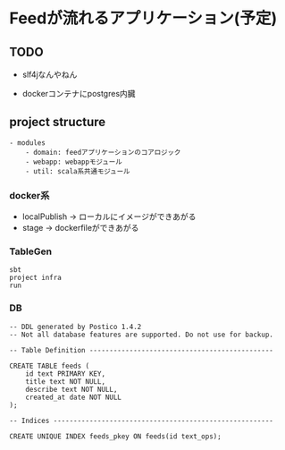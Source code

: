 # Feedが流れるアプリケーション(予定)

## TODO
- slf4jなんやねん

- dockerコンテナにpostgres内臓


## project structure

```
- modules
    - domain: feedアプリケーションのコアロジック
    - webapp: webappモジュール
    - util: scala系共通モジュール
```

### docker系

- localPublish -> ローカルにイメージができあがる
- stage -> dockerfileができあがる


### TableGen
```
sbt
project infra
run
```

### DB

```
-- DDL generated by Postico 1.4.2
-- Not all database features are supported. Do not use for backup.

-- Table Definition ----------------------------------------------

CREATE TABLE feeds (
    id text PRIMARY KEY,
    title text NOT NULL,
    describe text NOT NULL,
    created_at date NOT NULL
);

-- Indices -------------------------------------------------------

CREATE UNIQUE INDEX feeds_pkey ON feeds(id text_ops);

```